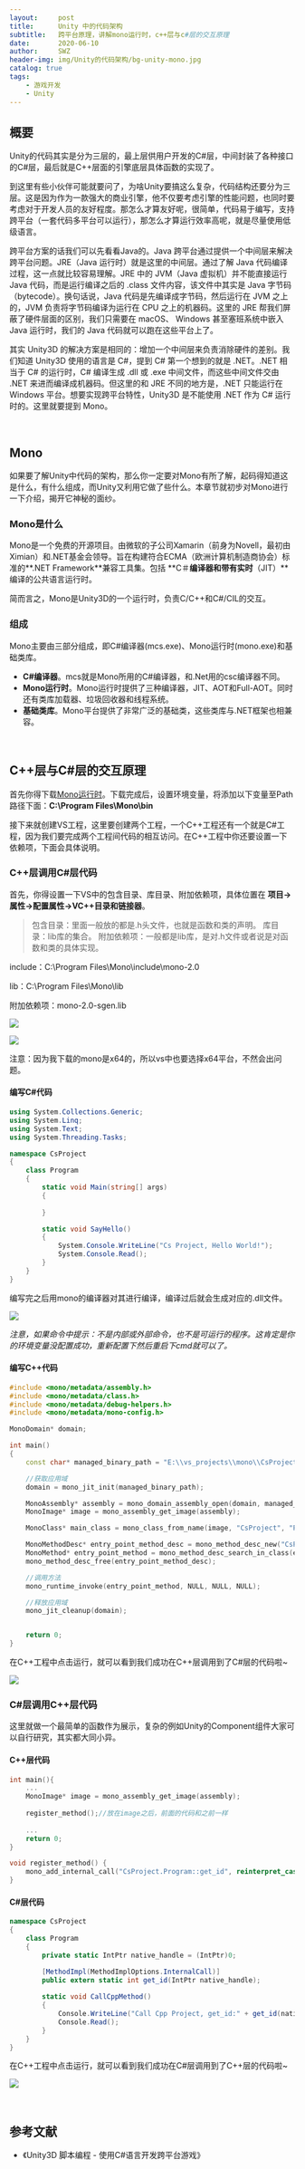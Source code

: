 ```yaml
---
layout:     post
title:      Unity 中的代码架构
subtitle:   跨平台原理，讲解mono运行时，c++层与c#层的交互原理
date:       2020-06-10
author:     SWZ
header-img: img/Unity的代码架构/bg-unity-mono.jpg
catalog: true
tags:
    - 游戏开发
    - Unity
---
```


## 概要

Unity的代码其实是分为三层的，最上层供用户开发的C#层，中间封装了各种接口的C#层，最后就是C++层面的引擎底层具体函数的实现了。

到这里有些小伙伴可能就要问了，为啥Unity要搞这么复杂，代码结构还要分为三层。这是因为作为一款强大的商业引擎，他不仅要考虑引擎的性能问题，也同时要考虑对于开发人员的友好程度。那怎么才算友好呢，很简单，代码易于编写，支持跨平台（一套代码多平台可以运行），那怎么才算运行效率高呢，就是尽量使用低级语言。

跨平台方案的话我们可以先看看Java的。Java 跨平台通过提供一个中间层来解决跨平台问题。JRE（Java 运行时）就是这里的中间层。通过了解 Java 代码编译过程，这一点就比较容易理解。JRE 中的 JVM（Java 虚拟机）并不能直接运行 Java 代码，而是运行编译之后的 .class 文件内容，该文件中其实是 Java 字节码（bytecode）。换句话说，Java 代码是先编译成字节码，然后运行在 JVM 之上的，JVM 负责将字节码编译为运行在 CPU 之上的机器码。这里的 JRE 帮我们屏蔽了硬件层面的区别，我们只需要在 macOS、 Windows 甚至塞班系统中嵌入 Java 运行时，我们的 Java 代码就可以跑在这些平台上了。

其实 Unity3D 的解决方案是相同的：增加一个中间层来负责消除硬件的差别。我们知道 Unity3D 使用的语言是 C#，提到 C# 第一个想到的就是 .NET。.NET 相当于 C# 的运行时，C# 编译生成 .dll 或 .exe 中间文件，而这些中间文件交由 .NET 来进而编译成机器码。但这里的和 JRE 不同的地方是，.NET 只能运行在 Windows 平台。想要实现跨平台特性，Unity3D 是不能使用 .NET 作为 C# 运行时的。这里就要提到 Mono。

&nbsp;

## Mono

如果要了解Unity中代码的架构，那么你一定要对Mono有所了解，起码得知道这是什么，有什么组成，而Unity又利用它做了些什么。本章节就初步对Mono进行一下介绍，揭开它神秘的面纱。

### Mono是什么

Mono是一个免费的开源项目。由微软的子公司Xamarin（前身为Novell，最初由Ximian）和.NET基金会领导。旨在构建符合ECMA（欧洲计算机制造商协会）标准的**.NET Framework**兼容工具集。包括 **C＃**编译器和带有实时**（JIT）**编译的公共语言运行时。

简而言之，Mono是Unity3D的一个运行时，负责C/C++和C#/CIL的交互。

### 组成

Mono主要由三部分组成，即C#编译器(mcs.exe)、Mono运行时(mono.exe)和基础类库。

* **C#编译器**。mcs就是Mono所用的C#编译器，和.Net用的csc编译器不同。
* **Mono运行时**。Mono运行时提供了三种编译器，JIT、AOT和Full-AOT。同时还有类库加载器、垃圾回收器和线程系统。
* **基础类库**。Mono平台提供了非常广泛的基础类，这些类库与.NET框架也相兼容。

&nbsp;

## C++层与C#层的交互原理

首先你得下载[Mono运行时](http://www.mono-project.com/download/)。下载完成后，设置环境变量，将添加以下变量至Path路径下面：**C:\Program Files\Mono\bin**

接下来就创建VS工程，这里要创建两个工程，一个C++工程还有一个就是C#工程，因为我们要完成两个工程间代码的相互访问。在C++工程中你还要设置一下依赖项，下面会具体说明。

### C++层调用C#层代码

首先，你得设置一下VS中的包含目录、库目录、附加依赖项，具体位置在 **项目->属性->配置属性->VC++目录和链接器**。

> 包含目录：里面一般放的都是.h头文件，也就是函数和类的声明。
> 库目录：lib库的集合。
> 附加依赖项：一般都是lib库，是对.h文件或者说是对函数和类的具体实现。

include：C:\Program Files\Mono\include\mono-2.0

lib：C:\Program Files\Mono\lib

附加依赖项：mono-2.0-sgen.lib

![](https://image-blog-1257507325.cos.ap-shanghai.myqcloud.com/Unity%E7%9A%84%E4%BB%A3%E7%A0%81%E6%9E%B6%E6%9E%84/config_1.png)

![](https://image-blog-1257507325.cos.ap-shanghai.myqcloud.com/Unity%E7%9A%84%E4%BB%A3%E7%A0%81%E6%9E%B6%E6%9E%84/config_2.png)

注意：因为我下载的mono是x64的，所以vs中也要选择x64平台，不然会出问题。

#### 编写C#代码

```c#
using System.Collections.Generic;
using System.Linq;
using System.Text;
using System.Threading.Tasks;

namespace CsProject
{
    class Program
    {
        static void Main(string[] args)
        {
            
        }

        static void SayHello()
        {
            System.Console.WriteLine("Cs Project, Hello World!");
            System.Console.Read();
        }
    }
}
```

编写完之后用mono的编译器对其进行编译，编译过后就会生成对应的.dll文件。

![](https://image-blog-1257507325.cos.ap-shanghai.myqcloud.com/Unity%E7%9A%84%E4%BB%A3%E7%A0%81%E6%9E%B6%E6%9E%84/mcs_compiler.png)

*注意，如果命令中提示：不是内部或外部命令，也不是可运行的程序。这肯定是你的环境变量没配置成功，重新配置下然后重启下cmd就可以了。*

#### 编写C++代码

```c++
#include <mono/metadata/assembly.h>
#include <mono/metadata/class.h>
#include <mono/metadata/debug-helpers.h>
#include <mono/metadata/mono-config.h>

MonoDomain* domain;

int main()
{
    const char* managed_binary_path = "E:\\vs_projects\\mono\\CsProject\\CsProject\\Program.dll";

    //获取应用域
    domain = mono_jit_init(managed_binary_path);

    MonoAssembly* assembly = mono_domain_assembly_open(domain, managed_binary_path);
    MonoImage* image = mono_assembly_get_image(assembly);

    MonoClass* main_class = mono_class_from_name(image, "CsProject", "Program");

    MonoMethodDesc* entry_point_method_desc = mono_method_desc_new("CsProject.Program:SayHello", true);
    MonoMethod* entry_point_method = mono_method_desc_search_in_class(entry_point_method_desc, main_class);
    mono_method_desc_free(entry_point_method_desc);

	//调用方法
    mono_runtime_invoke(entry_point_method, NULL, NULL, NULL);

	//释放应用域
    mono_jit_cleanup(domain);


    return 0;
}
```

在C++工程中点击运行，就可以看到我们成功在C++层调用到了C#层的代码啦~

![](https://image-blog-1257507325.cos.ap-shanghai.myqcloud.com/Unity%E7%9A%84%E4%BB%A3%E7%A0%81%E6%9E%B6%E6%9E%84/debug_success.png)



### C#层调用C++层代码

这里就做一个最简单的函数作为展示，复杂的例如Unity的Component组件大家可以自行研究，其实都大同小异。

#### C++层代码

```c++
int main(){
    ...
    MonoImage* image = mono_assembly_get_image(assembly);  
    
    register_method();//放在image之后，前面的代码和之前一样
    
    ...
    return 0;
}

void register_method() {
    mono_add_internal_call("CsProject.Program::get_id", reinterpret_cast<void*>(get_id));
}
```

#### C#层代码

```c#
namespace CsProject
{
    class Program
    {
        private static IntPtr native_handle = (IntPtr)0;

        [MethodImpl(MethodImplOptions.InternalCall)]
        public extern static int get_id(IntPtr native_handle);
        
        static void CallCppMethod()
        {
            Console.WriteLine("Call Cpp Project, get_id:" + get_id(native_handle));
            Console.Read();
        }
    }
}
```

在C++工程中点击运行，就可以看到我们成功在C#层调用到了C++层的代码啦~

![](https://image-blog-1257507325.cos.ap-shanghai.myqcloud.com/Unity%E7%9A%84%E4%BB%A3%E7%A0%81%E6%9E%B6%E6%9E%84/debug_success_2.png)

&nbsp;

## 参考文献

* 《Unity3D 脚本编程 - 使用C#语言开发跨平台游戏》